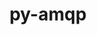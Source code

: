 ---
title: "py-amqp"
layout: cache
categories: [package, develop]
meta: {"versions": ["5.0.9"], "compilers": ["gcc@=7.5.0"], "oss": ["ubuntu18.04"], "platforms": ["linux"], "targets": ["x86_64", "x86_64_v3"], "stacks": ["radiuss", "root"], "num_specs": 46, "num_specs_by_stack": {"root": 46, "radiuss": 46}}
spec_details: [{"hash": "3pjo4qhp7qbvw22wtbvlaeovy2xb4l4z", "compiler": "gcc@=7.5.0", "versions": ["5.0.9"], "os": "ubuntu18.04", "platform": "linux", "target": "x86_64", "variants": [], "stacks": ["root", "radiuss"], "size": "-", "tarball": "https://binaries.spack.io/develop/build_cache/linux-ubuntu18.04-x86_64/gcc-7.5.0/py-amqp-5.0.9/linux-ubuntu18.04-x86_64-gcc-7.5.0-py-amqp-5.0.9-3pjo4qhp7qbvw22wtbvlaeovy2xb4l4z.spack"}, {"hash": "46qnqqhlwdi5mdg42tbodfxjehrerfk6", "compiler": "gcc@=7.5.0", "versions": ["5.0.9"], "os": "ubuntu18.04", "platform": "linux", "target": "x86_64", "variants": [], "stacks": ["root", "radiuss"], "size": "-", "tarball": "https://binaries.spack.io/develop/build_cache/linux-ubuntu18.04-x86_64/gcc-7.5.0/py-amqp-5.0.9/linux-ubuntu18.04-x86_64-gcc-7.5.0-py-amqp-5.0.9-46qnqqhlwdi5mdg42tbodfxjehrerfk6.spack"}, {"hash": "q64japslugp4gtdwtawdfilxmd4vgx25", "compiler": "gcc@=7.5.0", "versions": ["5.0.9"], "os": "ubuntu18.04", "platform": "linux", "target": "x86_64", "variants": [], "stacks": ["root", "radiuss"], "size": "-", "tarball": "https://binaries.spack.io/develop/build_cache/linux-ubuntu18.04-x86_64/gcc-7.5.0/py-amqp-5.0.9/linux-ubuntu18.04-x86_64-gcc-7.5.0-py-amqp-5.0.9-q64japslugp4gtdwtawdfilxmd4vgx25.spack"}, {"hash": "4j6n7xjnysgpzhm35lwjezywvys77cq5", "compiler": "gcc@=7.5.0", "versions": ["5.0.9"], "os": "ubuntu18.04", "platform": "linux", "target": "x86_64", "variants": [], "stacks": ["root", "radiuss"], "size": "-", "tarball": "https://binaries.spack.io/develop/build_cache/linux-ubuntu18.04-x86_64/gcc-7.5.0/py-amqp-5.0.9/linux-ubuntu18.04-x86_64-gcc-7.5.0-py-amqp-5.0.9-4j6n7xjnysgpzhm35lwjezywvys77cq5.spack"}, {"hash": "ty5adthipud7z633yhu57nybmit2r4ma", "compiler": "gcc@=7.5.0", "versions": ["5.0.9"], "os": "ubuntu18.04", "platform": "linux", "target": "x86_64", "variants": [], "stacks": ["root", "radiuss"], "size": "-", "tarball": "https://binaries.spack.io/develop/build_cache/linux-ubuntu18.04-x86_64/gcc-7.5.0/py-amqp-5.0.9/linux-ubuntu18.04-x86_64-gcc-7.5.0-py-amqp-5.0.9-ty5adthipud7z633yhu57nybmit2r4ma.spack"}, {"hash": "qxw6ggf6wfds676foqqc4xbn2qwdifuk", "compiler": "gcc@=7.5.0", "versions": ["5.0.9"], "os": "ubuntu18.04", "platform": "linux", "target": "x86_64", "variants": [], "stacks": ["root", "radiuss"], "size": "-", "tarball": "https://binaries.spack.io/develop/build_cache/linux-ubuntu18.04-x86_64/gcc-7.5.0/py-amqp-5.0.9/linux-ubuntu18.04-x86_64-gcc-7.5.0-py-amqp-5.0.9-qxw6ggf6wfds676foqqc4xbn2qwdifuk.spack"}, {"hash": "5qy4pjlqy2ipcoaur4qhx7hbxuhudeln", "compiler": "gcc@=7.5.0", "versions": ["5.0.9"], "os": "ubuntu18.04", "platform": "linux", "target": "x86_64", "variants": [], "stacks": ["root", "radiuss"], "size": "-", "tarball": "https://binaries.spack.io/develop/build_cache/linux-ubuntu18.04-x86_64/gcc-7.5.0/py-amqp-5.0.9/linux-ubuntu18.04-x86_64-gcc-7.5.0-py-amqp-5.0.9-5qy4pjlqy2ipcoaur4qhx7hbxuhudeln.spack"}, {"hash": "qajmdu3ggxiglaoyg6cheycvx7sfx53b", "compiler": "gcc@=7.5.0", "versions": ["5.0.9"], "os": "ubuntu18.04", "platform": "linux", "target": "x86_64", "variants": [], "stacks": ["root", "radiuss"], "size": "-", "tarball": "https://binaries.spack.io/develop/build_cache/linux-ubuntu18.04-x86_64/gcc-7.5.0/py-amqp-5.0.9/linux-ubuntu18.04-x86_64-gcc-7.5.0-py-amqp-5.0.9-qajmdu3ggxiglaoyg6cheycvx7sfx53b.spack"}, {"hash": "6h7di63nogyvkd2l5ild2qwesvap74nf", "compiler": "gcc@=7.5.0", "versions": ["5.0.9"], "os": "ubuntu18.04", "platform": "linux", "target": "x86_64", "variants": [], "stacks": ["root", "radiuss"], "size": "-", "tarball": "https://binaries.spack.io/develop/build_cache/linux-ubuntu18.04-x86_64/gcc-7.5.0/py-amqp-5.0.9/linux-ubuntu18.04-x86_64-gcc-7.5.0-py-amqp-5.0.9-6h7di63nogyvkd2l5ild2qwesvap74nf.spack"}, {"hash": "w2fkub2g2exhqhozfv3ke23daprkudd4", "compiler": "gcc@=7.5.0", "versions": ["5.0.9"], "os": "ubuntu18.04", "platform": "linux", "target": "x86_64", "variants": [], "stacks": ["root", "radiuss"], "size": "-", "tarball": "https://binaries.spack.io/develop/build_cache/linux-ubuntu18.04-x86_64/gcc-7.5.0/py-amqp-5.0.9/linux-ubuntu18.04-x86_64-gcc-7.5.0-py-amqp-5.0.9-w2fkub2g2exhqhozfv3ke23daprkudd4.spack"}, {"hash": "3xom6aknzau2nn7nnhwxddfpwpc22mgw", "compiler": "gcc@=7.5.0", "versions": ["5.0.9"], "os": "ubuntu18.04", "platform": "linux", "target": "x86_64", "variants": [], "stacks": ["root", "radiuss"], "size": "-", "tarball": "https://binaries.spack.io/develop/build_cache/linux-ubuntu18.04-x86_64/gcc-7.5.0/py-amqp-5.0.9/linux-ubuntu18.04-x86_64-gcc-7.5.0-py-amqp-5.0.9-3xom6aknzau2nn7nnhwxddfpwpc22mgw.spack"}, {"hash": "afvnzknshbguzey4ox4pyig3dfh6kz2v", "compiler": "gcc@=7.5.0", "versions": ["5.0.9"], "os": "ubuntu18.04", "platform": "linux", "target": "x86_64", "variants": [], "stacks": ["root", "radiuss"], "size": "-", "tarball": "https://binaries.spack.io/develop/build_cache/linux-ubuntu18.04-x86_64/gcc-7.5.0/py-amqp-5.0.9/linux-ubuntu18.04-x86_64-gcc-7.5.0-py-amqp-5.0.9-afvnzknshbguzey4ox4pyig3dfh6kz2v.spack"}, {"hash": "dt2mv6dkretdma36bkcmwbkj2s4kxrmd", "compiler": "gcc@=7.5.0", "versions": ["5.0.9"], "os": "ubuntu18.04", "platform": "linux", "target": "x86_64", "variants": ["build_system=python_pip"], "stacks": ["root", "radiuss"], "size": "-", "tarball": "https://binaries.spack.io/develop/build_cache/linux-ubuntu18.04-x86_64/gcc-7.5.0/py-amqp-5.0.9/linux-ubuntu18.04-x86_64-gcc-7.5.0-py-amqp-5.0.9-dt2mv6dkretdma36bkcmwbkj2s4kxrmd.spack"}, {"hash": "vqnstspoohjbiwzvftesypg2krpxmg3y", "compiler": "gcc@=7.5.0", "versions": ["5.0.9"], "os": "ubuntu18.04", "platform": "linux", "target": "x86_64", "variants": [], "stacks": ["root", "radiuss"], "size": "-", "tarball": "https://binaries.spack.io/develop/build_cache/linux-ubuntu18.04-x86_64/gcc-7.5.0/py-amqp-5.0.9/linux-ubuntu18.04-x86_64-gcc-7.5.0-py-amqp-5.0.9-vqnstspoohjbiwzvftesypg2krpxmg3y.spack"}, {"hash": "fdxk5um4qimvfbmmlm3yhck6b2tk3pbg", "compiler": "gcc@=7.5.0", "versions": ["5.0.9"], "os": "ubuntu18.04", "platform": "linux", "target": "x86_64", "variants": ["build_system=python_pip"], "stacks": ["root", "radiuss"], "size": "-", "tarball": "https://binaries.spack.io/develop/build_cache/linux-ubuntu18.04-x86_64/gcc-7.5.0/py-amqp-5.0.9/linux-ubuntu18.04-x86_64-gcc-7.5.0-py-amqp-5.0.9-fdxk5um4qimvfbmmlm3yhck6b2tk3pbg.spack"}, {"hash": "ojwjqkcwjr77p4kvctlf7saqla63t3ok", "compiler": "gcc@=7.5.0", "versions": ["5.0.9"], "os": "ubuntu18.04", "platform": "linux", "target": "x86_64", "variants": [], "stacks": ["root", "radiuss"], "size": "-", "tarball": "https://binaries.spack.io/develop/build_cache/linux-ubuntu18.04-x86_64/gcc-7.5.0/py-amqp-5.0.9/linux-ubuntu18.04-x86_64-gcc-7.5.0-py-amqp-5.0.9-ojwjqkcwjr77p4kvctlf7saqla63t3ok.spack"}, {"hash": "tbufzplrkp5bj7n3t3xdafgar63nhckd", "compiler": "gcc@=7.5.0", "versions": ["5.0.9"], "os": "ubuntu18.04", "platform": "linux", "target": "x86_64", "variants": [], "stacks": ["root", "radiuss"], "size": "-", "tarball": "https://binaries.spack.io/develop/build_cache/linux-ubuntu18.04-x86_64/gcc-7.5.0/py-amqp-5.0.9/linux-ubuntu18.04-x86_64-gcc-7.5.0-py-amqp-5.0.9-tbufzplrkp5bj7n3t3xdafgar63nhckd.spack"}, {"hash": "inaocfoknw6cpg27ymietmdvo6mgfxdl", "compiler": "gcc@=7.5.0", "versions": ["5.0.9"], "os": "ubuntu18.04", "platform": "linux", "target": "x86_64", "variants": [], "stacks": ["root", "radiuss"], "size": "-", "tarball": "https://binaries.spack.io/develop/build_cache/linux-ubuntu18.04-x86_64/gcc-7.5.0/py-amqp-5.0.9/linux-ubuntu18.04-x86_64-gcc-7.5.0-py-amqp-5.0.9-inaocfoknw6cpg27ymietmdvo6mgfxdl.spack"}, {"hash": "xdi4h6reenxrfgio4jxbe5wxocksrngz", "compiler": "gcc@=7.5.0", "versions": ["5.0.9"], "os": "ubuntu18.04", "platform": "linux", "target": "x86_64", "variants": ["build_system=python_pip"], "stacks": ["root", "radiuss"], "size": "-", "tarball": "https://binaries.spack.io/develop/build_cache/linux-ubuntu18.04-x86_64/gcc-7.5.0/py-amqp-5.0.9/linux-ubuntu18.04-x86_64-gcc-7.5.0-py-amqp-5.0.9-xdi4h6reenxrfgio4jxbe5wxocksrngz.spack"}, {"hash": "d3dnzrvkoaaxtedqh3phul5amffcihqn", "compiler": "gcc@=7.5.0", "versions": ["5.0.9"], "os": "ubuntu18.04", "platform": "linux", "target": "x86_64", "variants": [], "stacks": ["root", "radiuss"], "size": "-", "tarball": "https://binaries.spack.io/develop/build_cache/linux-ubuntu18.04-x86_64/gcc-7.5.0/py-amqp-5.0.9/linux-ubuntu18.04-x86_64-gcc-7.5.0-py-amqp-5.0.9-d3dnzrvkoaaxtedqh3phul5amffcihqn.spack"}, {"hash": "kxa3wmu4tgjksqnoluk363oaedahzc6a", "compiler": "gcc@=7.5.0", "versions": ["5.0.9"], "os": "ubuntu18.04", "platform": "linux", "target": "x86_64", "variants": ["build_system=python_pip"], "stacks": ["root", "radiuss"], "size": "-", "tarball": "https://binaries.spack.io/develop/build_cache/linux-ubuntu18.04-x86_64/gcc-7.5.0/py-amqp-5.0.9/linux-ubuntu18.04-x86_64-gcc-7.5.0-py-amqp-5.0.9-kxa3wmu4tgjksqnoluk363oaedahzc6a.spack"}, {"hash": "64z4orl5cind6wt3tc6mlqyqkwl25yaj", "compiler": "gcc@=7.5.0", "versions": ["5.0.9"], "os": "ubuntu18.04", "platform": "linux", "target": "x86_64", "variants": [], "stacks": ["root", "radiuss"], "size": "-", "tarball": "https://binaries.spack.io/develop/build_cache/linux-ubuntu18.04-x86_64/gcc-7.5.0/py-amqp-5.0.9/linux-ubuntu18.04-x86_64-gcc-7.5.0-py-amqp-5.0.9-64z4orl5cind6wt3tc6mlqyqkwl25yaj.spack"}, {"hash": "ofl4ptjvd2gbpqtlqt2fhkrlyfjx5edh", "compiler": "gcc@=7.5.0", "versions": ["5.0.9"], "os": "ubuntu18.04", "platform": "linux", "target": "x86_64", "variants": [], "stacks": ["root", "radiuss"], "size": "-", "tarball": "https://binaries.spack.io/develop/build_cache/linux-ubuntu18.04-x86_64/gcc-7.5.0/py-amqp-5.0.9/linux-ubuntu18.04-x86_64-gcc-7.5.0-py-amqp-5.0.9-ofl4ptjvd2gbpqtlqt2fhkrlyfjx5edh.spack"}, {"hash": "tqcah4srwohh6mzsce4zj5peofjjqkjm", "compiler": "gcc@=7.5.0", "versions": ["5.0.9"], "os": "ubuntu18.04", "platform": "linux", "target": "x86_64", "variants": [], "stacks": ["root", "radiuss"], "size": "-", "tarball": "https://binaries.spack.io/develop/build_cache/linux-ubuntu18.04-x86_64/gcc-7.5.0/py-amqp-5.0.9/linux-ubuntu18.04-x86_64-gcc-7.5.0-py-amqp-5.0.9-tqcah4srwohh6mzsce4zj5peofjjqkjm.spack"}, {"hash": "hohmgedufrd26qglukr5oflrq5xcqimw", "compiler": "gcc@=7.5.0", "versions": ["5.0.9"], "os": "ubuntu18.04", "platform": "linux", "target": "x86_64", "variants": [], "stacks": ["root", "radiuss"], "size": "-", "tarball": "https://binaries.spack.io/develop/build_cache/linux-ubuntu18.04-x86_64/gcc-7.5.0/py-amqp-5.0.9/linux-ubuntu18.04-x86_64-gcc-7.5.0-py-amqp-5.0.9-hohmgedufrd26qglukr5oflrq5xcqimw.spack"}, {"hash": "ebpc7he5emb7yrbdgbeqo4ukajmxv5jq", "compiler": "gcc@=7.5.0", "versions": ["5.0.9"], "os": "ubuntu18.04", "platform": "linux", "target": "x86_64", "variants": [], "stacks": ["root", "radiuss"], "size": "-", "tarball": "https://binaries.spack.io/develop/build_cache/linux-ubuntu18.04-x86_64/gcc-7.5.0/py-amqp-5.0.9/linux-ubuntu18.04-x86_64-gcc-7.5.0-py-amqp-5.0.9-ebpc7he5emb7yrbdgbeqo4ukajmxv5jq.spack"}, {"hash": "kfpqsr7mtcitafcqpzaptlm6za3svom5", "compiler": "gcc@=7.5.0", "versions": ["5.0.9"], "os": "ubuntu18.04", "platform": "linux", "target": "x86_64", "variants": [], "stacks": ["root", "radiuss"], "size": "-", "tarball": "https://binaries.spack.io/develop/build_cache/linux-ubuntu18.04-x86_64/gcc-7.5.0/py-amqp-5.0.9/linux-ubuntu18.04-x86_64-gcc-7.5.0-py-amqp-5.0.9-kfpqsr7mtcitafcqpzaptlm6za3svom5.spack"}, {"hash": "nhi3j3e7qhjrxridc7bhfpbq73cbxcz6", "compiler": "gcc@=7.5.0", "versions": ["5.0.9"], "os": "ubuntu18.04", "platform": "linux", "target": "x86_64", "variants": [], "stacks": ["root", "radiuss"], "size": "-", "tarball": "https://binaries.spack.io/develop/build_cache/linux-ubuntu18.04-x86_64/gcc-7.5.0/py-amqp-5.0.9/linux-ubuntu18.04-x86_64-gcc-7.5.0-py-amqp-5.0.9-nhi3j3e7qhjrxridc7bhfpbq73cbxcz6.spack"}, {"hash": "mshf6uuvekkatlptjnewpy6b4ix5rokh", "compiler": "gcc@=7.5.0", "versions": ["5.0.9"], "os": "ubuntu18.04", "platform": "linux", "target": "x86_64", "variants": [], "stacks": ["root", "radiuss"], "size": "-", "tarball": "https://binaries.spack.io/develop/build_cache/linux-ubuntu18.04-x86_64/gcc-7.5.0/py-amqp-5.0.9/linux-ubuntu18.04-x86_64-gcc-7.5.0-py-amqp-5.0.9-mshf6uuvekkatlptjnewpy6b4ix5rokh.spack"}, {"hash": "xvpyzhkc4ftmngy74jtevcbbkuyd4web", "compiler": "gcc@=7.5.0", "versions": ["5.0.9"], "os": "ubuntu18.04", "platform": "linux", "target": "x86_64", "variants": [], "stacks": ["root", "radiuss"], "size": "-", "tarball": "https://binaries.spack.io/develop/build_cache/linux-ubuntu18.04-x86_64/gcc-7.5.0/py-amqp-5.0.9/linux-ubuntu18.04-x86_64-gcc-7.5.0-py-amqp-5.0.9-xvpyzhkc4ftmngy74jtevcbbkuyd4web.spack"}, {"hash": "uomgh7oh4qtcyn7r5s5aalwpfzcow7dj", "compiler": "gcc@=7.5.0", "versions": ["5.0.9"], "os": "ubuntu18.04", "platform": "linux", "target": "x86_64", "variants": [], "stacks": ["root", "radiuss"], "size": "-", "tarball": "https://binaries.spack.io/develop/build_cache/linux-ubuntu18.04-x86_64/gcc-7.5.0/py-amqp-5.0.9/linux-ubuntu18.04-x86_64-gcc-7.5.0-py-amqp-5.0.9-uomgh7oh4qtcyn7r5s5aalwpfzcow7dj.spack"}, {"hash": "ygeqdx5lhklfis47vusnk3dtygchncy6", "compiler": "gcc@=7.5.0", "versions": ["5.0.9"], "os": "ubuntu18.04", "platform": "linux", "target": "x86_64", "variants": [], "stacks": ["root", "radiuss"], "size": "-", "tarball": "https://binaries.spack.io/develop/build_cache/linux-ubuntu18.04-x86_64/gcc-7.5.0/py-amqp-5.0.9/linux-ubuntu18.04-x86_64-gcc-7.5.0-py-amqp-5.0.9-ygeqdx5lhklfis47vusnk3dtygchncy6.spack"}, {"hash": "wu26yslzcx3os4loivjylfhjbbwsq7g6", "compiler": "gcc@=7.5.0", "versions": ["5.0.9"], "os": "ubuntu18.04", "platform": "linux", "target": "x86_64", "variants": [], "stacks": ["root", "radiuss"], "size": "-", "tarball": "https://binaries.spack.io/develop/build_cache/linux-ubuntu18.04-x86_64/gcc-7.5.0/py-amqp-5.0.9/linux-ubuntu18.04-x86_64-gcc-7.5.0-py-amqp-5.0.9-wu26yslzcx3os4loivjylfhjbbwsq7g6.spack"}, {"hash": "r7gqnnqqe3hzqj266vke73wohijipnqy", "compiler": "gcc@=7.5.0", "versions": ["5.0.9"], "os": "ubuntu18.04", "platform": "linux", "target": "x86_64", "variants": [], "stacks": ["root", "radiuss"], "size": "-", "tarball": "https://binaries.spack.io/develop/build_cache/linux-ubuntu18.04-x86_64/gcc-7.5.0/py-amqp-5.0.9/linux-ubuntu18.04-x86_64-gcc-7.5.0-py-amqp-5.0.9-r7gqnnqqe3hzqj266vke73wohijipnqy.spack"}, {"hash": "yubg6oj7sl6tdcyeert4eod5xhmbof5m", "compiler": "gcc@=7.5.0", "versions": ["5.0.9"], "os": "ubuntu18.04", "platform": "linux", "target": "x86_64", "variants": [], "stacks": ["root", "radiuss"], "size": "-", "tarball": "https://binaries.spack.io/develop/build_cache/linux-ubuntu18.04-x86_64/gcc-7.5.0/py-amqp-5.0.9/linux-ubuntu18.04-x86_64-gcc-7.5.0-py-amqp-5.0.9-yubg6oj7sl6tdcyeert4eod5xhmbof5m.spack"}, {"hash": "xbcjfmr3qw5xvaqggpa7zkbhme7xfofg", "compiler": "gcc@=7.5.0", "versions": ["5.0.9"], "os": "ubuntu18.04", "platform": "linux", "target": "x86_64_v3", "variants": ["build_system=python_pip"], "stacks": ["root", "radiuss"], "size": "-", "tarball": "https://binaries.spack.io/develop/build_cache/linux-ubuntu18.04-x86_64_v3/gcc-7.5.0/py-amqp-5.0.9/linux-ubuntu18.04-x86_64_v3-gcc-7.5.0-py-amqp-5.0.9-xbcjfmr3qw5xvaqggpa7zkbhme7xfofg.spack"}, {"hash": "tfveg7y62zvak6rhrwrhudanmzgakp5b", "compiler": "gcc@=7.5.0", "versions": ["5.0.9"], "os": "ubuntu18.04", "platform": "linux", "target": "x86_64_v3", "variants": ["build_system=python_pip"], "stacks": ["root", "radiuss"], "size": "-", "tarball": "https://binaries.spack.io/develop/build_cache/linux-ubuntu18.04-x86_64_v3/gcc-7.5.0/py-amqp-5.0.9/linux-ubuntu18.04-x86_64_v3-gcc-7.5.0-py-amqp-5.0.9-tfveg7y62zvak6rhrwrhudanmzgakp5b.spack"}, {"hash": "pacd2tmpxmpwg22owqluwhnexejl6ugl", "compiler": "gcc@=7.5.0", "versions": ["5.0.9"], "os": "ubuntu18.04", "platform": "linux", "target": "x86_64_v3", "variants": ["build_system=python_pip"], "stacks": ["root", "radiuss"], "size": "-", "tarball": "https://binaries.spack.io/develop/build_cache/linux-ubuntu18.04-x86_64_v3/gcc-7.5.0/py-amqp-5.0.9/linux-ubuntu18.04-x86_64_v3-gcc-7.5.0-py-amqp-5.0.9-pacd2tmpxmpwg22owqluwhnexejl6ugl.spack"}, {"hash": "zpgftgimw3ch55tqxwksc3wq5xgsead3", "compiler": "gcc@=7.5.0", "versions": ["5.0.9"], "os": "ubuntu18.04", "platform": "linux", "target": "x86_64_v3", "variants": ["build_system=python_pip"], "stacks": ["root", "radiuss"], "size": "-", "tarball": "https://binaries.spack.io/develop/build_cache/linux-ubuntu18.04-x86_64_v3/gcc-7.5.0/py-amqp-5.0.9/linux-ubuntu18.04-x86_64_v3-gcc-7.5.0-py-amqp-5.0.9-zpgftgimw3ch55tqxwksc3wq5xgsead3.spack"}, {"hash": "34acoxsmkndblelr3zfsj6phinwkz4na", "compiler": "gcc@=7.5.0", "versions": ["5.0.9"], "os": "ubuntu18.04", "platform": "linux", "target": "x86_64_v3", "variants": ["build_system=python_pip"], "stacks": ["root", "radiuss"], "size": "-", "tarball": "https://binaries.spack.io/develop/build_cache/linux-ubuntu18.04-x86_64_v3/gcc-7.5.0/py-amqp-5.0.9/linux-ubuntu18.04-x86_64_v3-gcc-7.5.0-py-amqp-5.0.9-34acoxsmkndblelr3zfsj6phinwkz4na.spack"}, {"hash": "2wehkzljtl2nxubp5dxif7hp6btowocc", "compiler": "gcc@=7.5.0", "versions": ["5.0.9"], "os": "ubuntu18.04", "platform": "linux", "target": "x86_64_v3", "variants": ["build_system=python_pip"], "stacks": ["root", "radiuss"], "size": "-", "tarball": "https://binaries.spack.io/develop/build_cache/linux-ubuntu18.04-x86_64_v3/gcc-7.5.0/py-amqp-5.0.9/linux-ubuntu18.04-x86_64_v3-gcc-7.5.0-py-amqp-5.0.9-2wehkzljtl2nxubp5dxif7hp6btowocc.spack"}, {"hash": "5jumfihbdhugtutlc7lh42jewjsoztgk", "compiler": "gcc@=7.5.0", "versions": ["5.0.9"], "os": "ubuntu18.04", "platform": "linux", "target": "x86_64_v3", "variants": ["build_system=python_pip"], "stacks": ["root", "radiuss"], "size": "-", "tarball": "https://binaries.spack.io/develop/build_cache/linux-ubuntu18.04-x86_64_v3/gcc-7.5.0/py-amqp-5.0.9/linux-ubuntu18.04-x86_64_v3-gcc-7.5.0-py-amqp-5.0.9-5jumfihbdhugtutlc7lh42jewjsoztgk.spack"}, {"hash": "4xftmdefwpi2u6nddf4cypbe5agfkyii", "compiler": "gcc@=7.5.0", "versions": ["5.0.9"], "os": "ubuntu18.04", "platform": "linux", "target": "x86_64_v3", "variants": ["build_system=python_pip"], "stacks": ["root", "radiuss"], "size": "-", "tarball": "https://binaries.spack.io/develop/build_cache/linux-ubuntu18.04-x86_64_v3/gcc-7.5.0/py-amqp-5.0.9/linux-ubuntu18.04-x86_64_v3-gcc-7.5.0-py-amqp-5.0.9-4xftmdefwpi2u6nddf4cypbe5agfkyii.spack"}, {"hash": "sfvj4j7zg3hbsahhlkqc7n5lzodbhabh", "compiler": "gcc@=7.5.0", "versions": ["5.0.9"], "os": "ubuntu18.04", "platform": "linux", "target": "x86_64_v3", "variants": ["build_system=python_pip"], "stacks": ["root", "radiuss"], "size": "-", "tarball": "https://binaries.spack.io/develop/build_cache/linux-ubuntu18.04-x86_64_v3/gcc-7.5.0/py-amqp-5.0.9/linux-ubuntu18.04-x86_64_v3-gcc-7.5.0-py-amqp-5.0.9-sfvj4j7zg3hbsahhlkqc7n5lzodbhabh.spack"}, {"hash": "4aw7y3dqcuq7uwq3s6npfumigz5ku27z", "compiler": "gcc@=7.5.0", "versions": ["5.0.9"], "os": "ubuntu18.04", "platform": "linux", "target": "x86_64_v3", "variants": ["build_system=python_pip"], "stacks": ["root", "radiuss"], "size": "-", "tarball": "https://binaries.spack.io/develop/build_cache/linux-ubuntu18.04-x86_64_v3/gcc-7.5.0/py-amqp-5.0.9/linux-ubuntu18.04-x86_64_v3-gcc-7.5.0-py-amqp-5.0.9-4aw7y3dqcuq7uwq3s6npfumigz5ku27z.spack"}, {"hash": "afcg63rtpjx2exo37t64u44kskmsj3th", "compiler": "gcc@=7.5.0", "versions": ["5.0.9"], "os": "ubuntu18.04", "platform": "linux", "target": "x86_64_v3", "variants": ["build_system=python_pip"], "stacks": ["root", "radiuss"], "size": "-", "tarball": "https://binaries.spack.io/develop/build_cache/linux-ubuntu18.04-x86_64_v3/gcc-7.5.0/py-amqp-5.0.9/linux-ubuntu18.04-x86_64_v3-gcc-7.5.0-py-amqp-5.0.9-afcg63rtpjx2exo37t64u44kskmsj3th.spack"}]
---